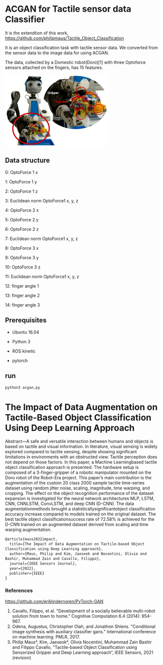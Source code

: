 # ACGAN for Tactile sensor data Classifier

It is the extendtion of this work,
https://github.com/philipmaus/Tactile_Object_Classification

It is an object classification task with tactile sensor data. We converted from the sensor data to the image data for using ACGAN. 

The data, collected by a Domestic robot(Doro)[1] with three Optoforce sensors attached on the fingers, has 15 features.

![Alt text](https://github.com/Alchemist77/ACGAN_Tactile_sensor_data_Classifier/blob/main/doro_tactile.png?raw=true "Doro with Optoforce sensors")


## Data structure
0: OptoForce 1 x

1: OptoForce 1 y

2: OptoForce 1 z

3: Euclidean norm OptoForce1 x, y, z

4: OptoForce 2 x

5: OptoForce 2 y

6: OptoForce 2 z

7: Euclidean norm OptoForce1 x, y, z

8: OptoForce 3 x

9: OptoForce 3 y

10: OptoForce 3 z

11: Euclidean norm OptoForce1 x, y, z

12: finger angle 1

13: finger angle 2

14: finger angle 3

## Prerequisites
* Ubuntu 16.04

* Python 3

* ROS kinetic

* pytorch

## run
```
python3 acgan.py
```

# The Impact of Data Augmentation on Tactile-Based Object Classification Using Deep Learning Approach
Abstract—A safe and versatile interaction between humans and objects is based on tactile and visual information. In literature, visual sensing is widely explored compared to tactile sensing, despite showing significant limitations in environments with an obstructed view. Tactile perception does not depend on those factors. In this paper, a Machine Learningbased tactile object classification approach is presented. The hardware setup is composed of a 3-finger-gripper of a robotic manipulator mounted on the Doro robot of the Robot-Era project. This paper’s main contribution is the augmentation of the custom 20 class 2000 sample tactile time-series dataset using random jitter noise, scaling, magnitude, time warping, and cropping. The effect on the object recognition performance of the dataset expansion is investigated for the neural network architectures MLP, LSTM, CNN, CNNLSTM, ConvLSTM, and deep CNN (D-CNN). The data augmentationmethods brought a statisticallysignificantobject classification accuracy increase compared to models trained on the original dataset. The best tactile object classificationsuccess rate of 72.58% is achieved for the D-CNN trained on an augmented dataset derived from scaling and time warping augmentation.

```
@article{maus2022impact,
  title={The Impact of Data Augmentation on Tactile-based Object Classification using Deep Learning approach},
  author={Maus, Philip and Kim, Jaeseok and Nocentini, Olivia and Bashir, Muhammad Zain and Cavallo, Filippo},
  journal={IEEE Sensors Journal},
  year={2022},
  publisher={IEEE}
}
```

###  References
https://github.com/eriklindernoren/PyTorch-GAN
1. Cavallo, Filippo, et al. "Development of a socially believable multi-robot solution from town to home." Cognitive Computation 6.4 (2014): 954-967.
2. Odena, Augustus, Christopher Olah, and Jonathon Shlens. "Conditional image synthesis with auxiliary classifier gans." International conference on machine learning. PMLR, 2017.
3. Philip Maus*, Kim, Jaeseok*, Olivia Nocentini, Muhammad Zain Bashir and Filippo Cavallo, “Tactile-based Object Classification using Sensorized Gripper and Deep Learning approach”, IEEE Sensors, 2021 (revision)
